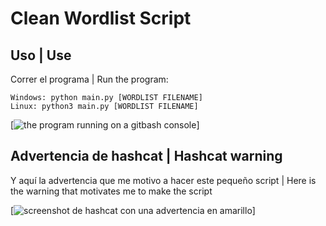 # Clean Wordlist Script

## Uso | Use
Correr el programa | Run the program:

    Windows: python main.py [WORDLIST FILENAME]
    Linux: python3 main.py [WORDLIST FILENAME]

[![the program running on a gitbash console](https://telegra.ph/file/91260fd88e4adb00dec33.jpg)]

## Advertencia de hashcat | Hashcat warning
Y aquí la advertencia que me motivo a hacer este pequeño script | Here is the warning that motivates me to make the script

[![screenshot de hashcat con una advertencia en amarillo](https://telegra.ph/file/412423c3932b2990f60a7.jpg)]
